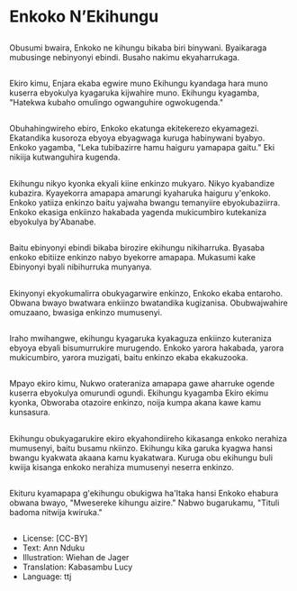 # Enkoko N’Ekihungu

##
Obusumi bwaira,  Enkoko ne kihungu bikaba biri binywani. Byaikaraga mubusinge nebinyonyi ebindi. Busaho nakimu ekyaharrukaga.

##
Ekiro kimu,  Enjara ekaba egwire muno Ekihungu kyandaga hara muno kuserra ebyokulya kyagaruka kijwahire muno. Ekihungu kyagamba,  "Hatekwa kubaho omulingo ogwanguhire ogwokugenda."

##
Obuhahingwireho ebiro,  Enkoko ekatunga ekitekerezo ekyamagezi. Ekatandika kusoroza ebyoya ebyagwaga kuruga habinywani byabyo. Enkoko yagamba,  "Leka tubibazirre hamu haiguru yamapapa gaitu." Eki nikiija kutwanguhira kugenda.

##
Ekihungu nikyo kyonka ekyali kiine enkinzo mukyaro. Nikyo kyabandize kubazira. Kyayekorra amapapa amarungi kyaharuka haiguru y'enkoko. Enkoko yatiiza enkinzo baitu yajwaha bwangu temanyiire ebyokubaziirra. Enkoko ekasiga enkiinzo hakabada yagenda mukicumbiro kutekaniza ebyokulya by'Abanabe.

##
Baitu ebinyonyi ebindi bikaba birozire ekihungu nikiharruka. Byasaba enkoko ebitiize enkinzo nabyo byekorre amapapa. Mukasumi kake Ebinyonyi byali nibihurruka munyanya.

##
Ekinyonyi ekyokumalirra obukyagarwire enkinzo,  Enkoko ekaba entaroho. Obwana bwayo bwatwara enkiinzo bwatandika kugizanisa. Obubwajwahire omuzaano,  bwasiga enkinzo mumusenyi.

##
Iraho mwihangwe,  ekihungu kyagaruka kyakaguza enkiinzo kuteraniza ebyoya ebyali bisumurrukire murugendo. Enkoko yarora hakabada,  yarora mukicumbiro,  yarora muzigati,  baitu enkinzo ekaba ekakuzooka.

##
Mpayo ekiro kimu,  Nukwo orateraniza amapapa gawe aharruke ogende kuserra ebyokulya omurundi ogundi. Ekihungu kyagamba Ekiro ekimu kyonka,  Obworaba otazoire enkinzo,  noija kumpa akana kawe kamu kunsasura.

##
Ekihungu obukyagarukire ekiro ekyahondiireho kikasanga enkoko nerahiza mumusenyi,  baitu busamu nkiinzo. Ekihungu kika garuka kyagwa hansi bwangu kyakwata akaana kamu kyakatwara. Kuruga obu ekihungu buli kwiija kisanga enkoko nerahiza mumusenyi neserra enkinzo.

##
Ekituru kyamapapa g'ekihungu obukigwa ha'Itaka hansi Enkoko ehabura obwana bwayo,  "Mwesereke kihungu aizire." Nabwo bugarukamu,  "Tituli badoma nitwija kwiruka."

##
* License: [CC-BY]
* Text: Ann Nduku
* Illustration: Wiehan de Jager
* Translation: Kabasambu Lucy
* Language: ttj
